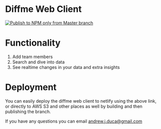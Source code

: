 # Diffme Web Client

[![Publish to NPM only from Master branch](https://www.netlify.com/img/deploy/button.svg)](https://app.netlify.com/start/deploy?repository=https://github.com/diffme-dev/diffme-web)

# Functionality

1. Add team members
2. Search and dive into data
3. See realtime changes in your data and extra insights

# Deployment

You can easily deploy the diffme web client to netlify using the above link, or directly to 
AWS S3 and other places as well by building and then publishing the branch.

If you have any questions you can email andrew.j.duca@gmail.com